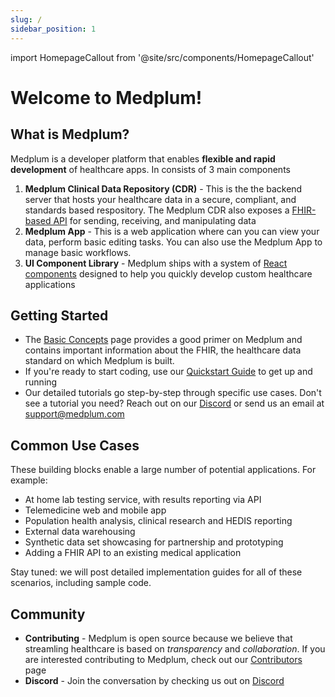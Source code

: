 ```yaml
---
slug: /
sidebar_position: 1
---
```


import HomepageCallout from '@site/src/components/HomepageCallout'

# Welcome to Medplum!

<section className="homepage-grid">
    <HomepageCallout title="Get Started" body="Write your first medical application in 5 minutes" linkText="Read More" linkRef="/intro" />
    <HomepageCallout title="API Docs" body="Reference documentation about Medplum's client API for reading and writing healthcare data" linkText="Read More" linkRef="/api/overview" />
    <HomepageCallout title="Use Cases" body="See how to apply Medplum against your healthcare problem" linkText="Read More" linkRef="#" />
    <HomepageCallout title="Basic Concepts" body="Learn the basic concepts behind Medplum and the FHIR standard for healthcare data" linkText="Read More" linkRef="#" />
</section>

## What is Medplum?

Medplum is a developer platform that enables **flexible and rapid development** of healthcare apps. In consists of 3 main components

1. **Medplum Clinical Data Repository (CDR)** - This is the the backend server that hosts your healthcare data in a secure, compliant, and standards based respository. The Medplum CDR also exposes a [FHIR-based API](/api/overview) for sending, receiving, and manipulating data
2. **Medplum App** - This is a web application where can you can view your data, perform basic editing tasks. You can also use the Medplum App to manage basic workflows.
3. **UI Component Library** - Medplum ships with a system of [React components](/tutorials/react-hello-world/hello-world-part-1) designed to help you quickly develop custom healthcare applications

## Getting Started

- The [Basic Concepts](/intro) page provides a good primer on Medplum and contains important information about the FHIR, the healthcare data standard on which Medplum is built.
- If you're ready to start coding, use our [Quickstart Guide](/tutorials/api-basics/create-fhir-data) to get up and running
- Our detailed tutorials go step-by-step through specific use cases. Don't see a tutorial you need? Reach out on our [Discord](https://discord.gg/UBAWwvrVeN) or send us an email at [support@medplum.com](mailto:support@medplum.com)

## Common Use Cases

These building blocks enable a large number of potential applications. For example:

- At home lab testing service, with results reporting via API
- Telemedicine web and mobile app
- Population health analysis, clinical research and HEDIS reporting
- External data warehousing
- Synthetic data set showcasing for partnership and prototyping
- Adding a FHIR API to an existing medical application

Stay tuned: we will post detailed implementation guides for all of these scenarios, including sample code.

## Community

- **Contributing** - Medplum is open source because we believe that streamling healthcare is based on _transparency_ and _collaboration_. If you are interested contributing to Medplum, check out our [Contributors](/contributing/intro) page
- **Discord** - Join the conversation by checking us out on [Discord](https://discord.gg/UBAWwvrVeN)

